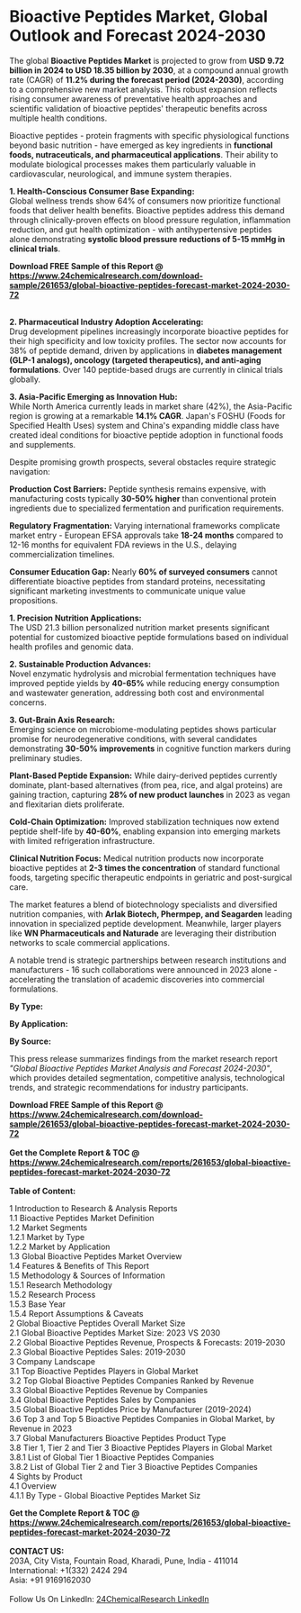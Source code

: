 <h1>Bioactive Peptides Market, Global Outlook and Forecast 2024-2030</h1><p>The global <strong>Bioactive Peptides Market</strong> is projected to grow from <strong>USD 9.72 billion in 2024 to USD 18.35 billion by 2030</strong>, at a compound annual growth rate (CAGR) of <strong>11.2% during the forecast period (2024-2030)</strong>, according to a comprehensive new market analysis. This robust expansion reflects rising consumer awareness of preventative health approaches and scientific validation of bioactive peptides' therapeutic benefits across multiple health conditions.</p><p>Bioactive peptides - protein fragments with specific physiological functions beyond basic nutrition - have emerged as key ingredients in <strong>functional foods, nutraceuticals, and pharmaceutical applications</strong>. Their ability to modulate biological processes makes them particularly valuable in cardiovascular, neurological, and immune system therapies.</p><p><strong>1. Health-Conscious Consumer Base Expanding:</strong><br>
Global wellness trends show 64% of consumers now prioritize functional foods that deliver health benefits. Bioactive peptides address this demand through clinically-proven effects on blood pressure regulation, inflammation reduction, and gut health optimization - with antihypertensive peptides alone demonstrating <strong>systolic blood pressure reductions of 5-15 mmHg in clinical trials</strong>.</p><div><b>Download FREE Sample of this Report @ 
            <a href="https://www.24chemicalresearch.com/download-sample/261653/global-bioactive-peptides-forecast-market-2024-2030-72">
            https://www.24chemicalresearch.com/download-sample/261653/global-bioactive-peptides-forecast-market-2024-2030-72</a></b></div><br><p><strong>2. Pharmaceutical Industry Adoption Accelerating:</strong><br>
Drug development pipelines increasingly incorporate bioactive peptides for their high specificity and low toxicity profiles. The sector now accounts for 38% of peptide demand, driven by applications in <strong>diabetes management (GLP-1 analogs), oncology (targeted therapeutics), and anti-aging formulations</strong>. Over 140 peptide-based drugs are currently in clinical trials globally.</p><p><strong>3. Asia-Pacific Emerging as Innovation Hub:</strong><br>
While North America currently leads in market share (42%), the Asia-Pacific region is growing at a remarkable <strong>14.1% CAGR</strong>. Japan's FOSHU (Foods for Specified Health Uses) system and China's expanding middle class have created ideal conditions for bioactive peptide adoption in functional foods and supplements.</p><p>Despite promising growth prospects, several obstacles require strategic navigation:</p><p><strong>Production Cost Barriers:</strong> Peptide synthesis remains expensive, with manufacturing costs typically <strong>30-50% higher</strong> than conventional protein ingredients due to specialized fermentation and purification requirements.</p><p><strong>Regulatory Fragmentation:</strong> Varying international frameworks complicate market entry - European EFSA approvals take <strong>18-24 months</strong> compared to 12-16 months for equivalent FDA reviews in the U.S., delaying commercialization timelines.</p><p><strong>Consumer Education Gap:</strong> Nearly <strong>60% of surveyed consumers</strong> cannot differentiate bioactive peptides from standard proteins, necessitating significant marketing investments to communicate unique value propositions.</p><p><strong>1. Precision Nutrition Applications:</strong><br>
The USD 21.3 billion personalized nutrition market presents significant potential for customized bioactive peptide formulations based on individual health profiles and genomic data.</p><p><strong>2. Sustainable Production Advances:</strong><br>
Novel enzymatic hydrolysis and microbial fermentation techniques have improved peptide yields by <strong>40-65%</strong> while reducing energy consumption and wastewater generation, addressing both cost and environmental concerns.</p><p><strong>3. Gut-Brain Axis Research:</strong><br>
Emerging science on microbiome-modulating peptides shows particular promise for neurodegenerative conditions, with several candidates demonstrating <strong>30-50% improvements</strong> in cognitive function markers during preliminary studies.</p><p><strong>Plant-Based Peptide Expansion:</strong> While dairy-derived peptides currently dominate, plant-based alternatives (from pea, rice, and algal proteins) are gaining traction, capturing <strong>28% of new product launches</strong> in 2023 as vegan and flexitarian diets proliferate.</p><p><strong>Cold-Chain Optimization:</strong> Improved stabilization techniques now extend peptide shelf-life by <strong>40-60%</strong>, enabling expansion into emerging markets with limited refrigeration infrastructure.</p><p><strong>Clinical Nutrition Focus:</strong> Medical nutrition products now incorporate bioactive peptides at <strong>2-3 times the concentration</strong> of standard functional foods, targeting specific therapeutic endpoints in geriatric and post-surgical care.</p><p>The market features a blend of biotechnology specialists and diversified nutrition companies, with <strong>Arlak Biotech, Phermpep, and Seagarden</strong> leading innovation in specialized peptide development. Meanwhile, larger players like <strong>WN Pharmaceuticals and Naturade</strong> are leveraging their distribution networks to scale commercial applications.</p><p>A notable trend is strategic partnerships between research institutions and manufacturers - 16 such collaborations were announced in 2023 alone - accelerating the translation of academic discoveries into commercial formulations.</p><p><strong>By Type:</strong>
		</p><p><strong>By Application:</strong>
		</p><p><strong>By Source:</strong>
		</p><p>This press release summarizes findings from the market research report <em>"Global Bioactive Peptides Market Analysis and Forecast 2024-2030"</em>, which provides detailed segmentation, competitive analysis, technological trends, and strategic recommendations for industry participants.</p><div><b>Download FREE Sample of this Report @ 
            <a href="https://www.24chemicalresearch.com/download-sample/261653/global-bioactive-peptides-forecast-market-2024-2030-72">
            https://www.24chemicalresearch.com/download-sample/261653/global-bioactive-peptides-forecast-market-2024-2030-72</a></b></div><br><div><b>Get the Complete Report & TOC @ 
            <a href="https://www.24chemicalresearch.com/reports/261653/global-bioactive-peptides-forecast-market-2024-2030-72">
            https://www.24chemicalresearch.com/reports/261653/global-bioactive-peptides-forecast-market-2024-2030-72</a></b></div><br>
            <b>Table of Content:</b><p>1 Introduction to Research & Analysis Reports<br />
    1.1 Bioactive Peptides Market Definition<br />
    1.2 Market Segments<br />
        1.2.1 Market by Type<br />
        1.2.2 Market by Application<br />
    1.3 Global Bioactive Peptides Market Overview<br />
    1.4 Features & Benefits of This Report<br />
    1.5 Methodology & Sources of Information<br />
        1.5.1 Research Methodology<br />
        1.5.2 Research Process<br />
        1.5.3 Base Year<br />
        1.5.4 Report Assumptions & Caveats<br />
2 Global Bioactive Peptides Overall Market Size<br />
    2.1 Global Bioactive Peptides Market Size: 2023 VS 2030<br />
    2.2 Global Bioactive Peptides Revenue, Prospects & Forecasts: 2019-2030<br />
    2.3 Global Bioactive Peptides Sales: 2019-2030<br />
3 Company Landscape<br />
    3.1 Top Bioactive Peptides Players in Global Market<br />
    3.2 Top Global Bioactive Peptides Companies Ranked by Revenue<br />
    3.3 Global Bioactive Peptides Revenue by Companies<br />
    3.4 Global Bioactive Peptides Sales by Companies<br />
    3.5 Global Bioactive Peptides Price by Manufacturer (2019-2024)<br />
    3.6 Top 3 and Top 5 Bioactive Peptides Companies in Global Market, by Revenue in 2023<br />
    3.7 Global Manufacturers Bioactive Peptides Product Type<br />
    3.8 Tier 1, Tier 2 and Tier 3 Bioactive Peptides Players in Global Market<br />
        3.8.1 List of Global Tier 1 Bioactive Peptides Companies<br />
        3.8.2 List of Global Tier 2 and Tier 3 Bioactive Peptides Companies<br />
4 Sights by Product<br />
    4.1 Overview<br />
        4.1.1 By Type - Global Bioactive Peptides Market Siz</p><div><b>Get the Complete Report & TOC @ 
            <a href="https://www.24chemicalresearch.com/reports/261653/global-bioactive-peptides-forecast-market-2024-2030-72">
            https://www.24chemicalresearch.com/reports/261653/global-bioactive-peptides-forecast-market-2024-2030-72</a></b></div><br><b>CONTACT US:</b><br>
            203A, City Vista, Fountain Road, Kharadi, Pune, India - 411014<br>
            International: +1(332) 2424 294<br>
            Asia: +91 9169162030 <br><br>
            Follow Us On LinkedIn: <a href="https://www.linkedin.com/company/24chemicalresearch/">24ChemicalResearch LinkedIn</a>